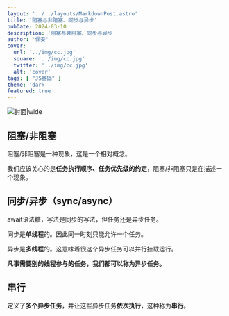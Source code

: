 ```yaml
---
layout: '../../layouts/MarkdownPost.astro'
title: '阻塞与非阻塞、同步与异步'
pubDate: 2024-03-10
description: '阻塞与非阻塞、同步与异步'
author: '保安'
cover:
  url: '../img/cc.jpg'
  square: '../img/cc.jpg'
  twitter: '../img/cc.jpg'
  alt: 'cover'
tags: [ "JS基础" ]
theme: 'dark'
featured: true
---
```


![封面|wide](/images/cc.jpg)

## 阻塞/非阻塞

阻塞/非阻塞是一种现象，这是一个相对概念。

我们应该关心的是**任务执行顺序、任务优先级的约定**，阻塞/非阻塞只是在描述一个现象。

## 同步/异步（sync/async）

await语法糖，写法是同步的写法，但任务还是异步任务。

同步是**单线程**的。因此同一时刻只能允许一个任务。

异步是**多线程**的。这意味着很这个异步任务可以并行挂载运行。

**凡事需要别的线程参与的任务，我们都可以称为异步任务。**

## 串行

定义了**多个异步任务**，并让这些异步任务**依次执行**，这种称为**串行**。

